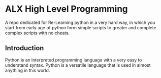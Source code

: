 # ALX High Level Programming
A repo dedicated for Re-Learning python in a very hard way, in which you start from early age of python form simple scripts to greater and complete complex scripts with no cheats.

## Introduction
Python is an Interpreted programming language with a very easy to understand syntax. Python is a versatile language that is used in almost anything in this world.
